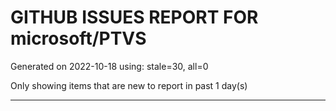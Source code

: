 
# GITHUB ISSUES REPORT FOR microsoft/PTVS


Generated on 2022-10-18 using: stale=30, all=0


Only showing items that are new to report in past 1 day(s)


---
